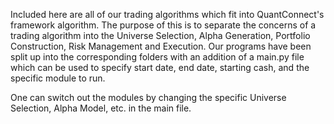Included here are all of our trading algorithms which fit into QuantConnect's framework algorithm. The purpose of this is to separate the concerns of a trading algorithm into the Universe Selection, Alpha Generation, Portfolio Construction, Risk Management and Execution.
Our programs have been split up into the corresponding folders with an addition of a main.py file which can be used to specify start date, end date, starting cash, and the specific module to run.
 
One can switch out the modules by changing the specific Universe Selection, Alpha Model, etc. in the main file.
